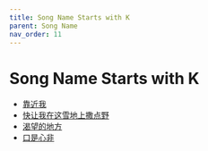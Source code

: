 ```yaml
---
title: Song Name Starts with K
parent: Song Name 
nav_order: 11
---
```


# Song Name Starts with K

- [靠近我](/lyrics/Hei_Bao/kaojinwo)
- [快让我在这雪地上撒点野](/lyrics/Cui_Jian/kuairangwozaizhexuedishangsadianye)
- [渴望的地方](/lyrics/Hei_Bao/kewangdedifang)
- [口是心非](/lyrics/Cheng_Shi/koushixinfei)
